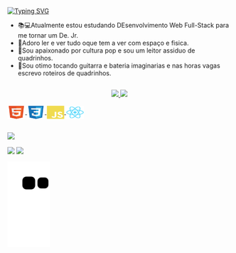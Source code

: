 [![Typing SVG](https://readme-typing-svg.herokuapp.com?font=Silkscreen&pause=1000&color=34F700&background=FF140F00&width=435&lines=Ola+!!+Me+chamo+Adriano+Silva+%F0%9F%91%8B)](https://git.io/typing-svg)

- 📚💻Atualmente estou estudando DEsenvolvimento Web Full-Stack para me tornar um De. Jr.
- 🔭Adoro ler e ver tudo oque tem a ver com espaço e fisica.
- 🥰Sou apaixonado por cultura pop e sou um leitor assiduo de quadrinhos.
- 🎸Sou otimo tocando guitarra e bateria imaginarias e nas horas vagas escrevo roteiros de quadrinhos.

##

<div align="center">
  <a href="https://github.com/AdrianoSilva42">
  <img height="180em" src="https://github-readme-stats.vercel.app/api?username=AdrianoSilva42&show_icons=true&theme=gotham&include_all_commits=true&count_private=true"/>
  <img height="180em" src="https://github-readme-stats.vercel.app/api/top-langs/?username=AdrianoSilva42&layout=compact&langs_count=7&theme=gotham"/>
</div>
  
  <div style="display: inline_block"><br>
  <img align="center" alt="Rafa-HTML" height="30" width="40" src="https://raw.githubusercontent.com/devicons/devicon/master/icons/html5/html5-original.svg">
  <img align="center" alt="Rafa-CSS" height="30" width="40" src="https://raw.githubusercontent.com/devicons/devicon/master/icons/css3/css3-original.svg">
  <img align="center" alt="Rafa-Js" height="30" width="40" src="https://raw.githubusercontent.com/devicons/devicon/master/icons/javascript/javascript-plain.svg">
  <img align="center" alt="Rafa-React" height="30" width="40" src="https://raw.githubusercontent.com/devicons/devicon/master/icons/react/react-original.svg">
</div>
  
  ##
  
 <div>
  
  <a href="[https://instagram.com/rafaballerini](https://www.instagram.com/adrianohs2/)" target="_blank"><img src="https://img.shields.io/badge/-Instagram-%23E4405F?style=for-the-badge&logo=instagram&logoColor=white" target="_blank"></a>
 	
  <a href = "mailto:adrianowic0101@gmail.com"><img src="https://img.shields.io/badge/-Gmail-%23333?style=for-the-badge&logo=gmail&logoColor=white" target="_blank"></a>
  <a href="https://www.linkedin.com/in/adriano-silva-9a1874242/" target="_blank"><img src="https://img.shields.io/badge/-LinkedIn-%230077B5?style=for-the-badge&logo=linkedin&logoColor=white" target="_blank"></a> 
 </div>
  
  ![Snake animation](https://github.com/AdrianoSilva42/AdrianoSilva42/blob/output/github-contribution-grid-snake.svg)
